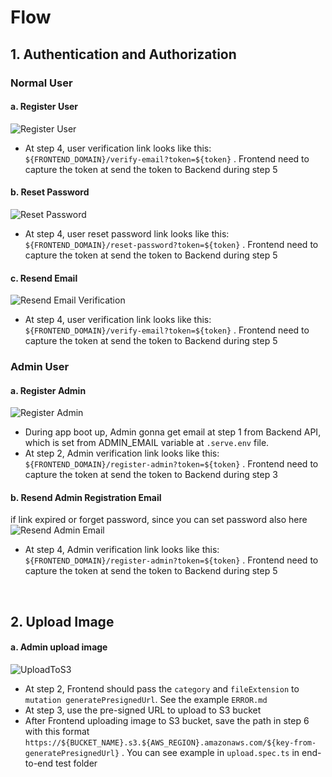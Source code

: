 # Flow

## 1. Authentication and Authorization

### Normal User

#### a. Register User

![Register User](https://github.com/Tequnity/charonium/assets/128450164/5805b410-0832-4764-9596-57fc001891ff)

- At step 4, user verification link looks like this: `${FRONTEND_DOMAIN}/verify-email?token=${token}` . Frontend need to capture the token at send the token to Backend during step 5

#### b. Reset Password

![Reset Password](https://github.com/Tequnity/charonium/assets/128450164/f7a92599-199f-4f60-b051-2bec887609b2)

- At step 4, user reset password link looks like this: `${FRONTEND_DOMAIN}/reset-password?token=${token}` . Frontend need to capture the token at send the token to Backend during step 5

#### c. Resend Email

![Resend Email Verification](https://github.com/Tequnity/charonium/assets/128450164/6a47d6a1-15ca-4fde-875b-06ac1008d1ab)

- At step 4, user verification link looks like this: `${FRONTEND_DOMAIN}/verify-email?token=${token}` . Frontend need to capture the token at send the token to Backend during step 5

### Admin User

#### a. Register Admin

![Register Admin](https://github.com/Tequnity/charonium/assets/128450164/13f11a41-b9d5-4a63-86f8-eb5140475715)

- During app boot up, Admin gonna get email at step 1 from Backend API, which is set from ADMIN_EMAIL variable at `.serve.env` file.
- At step 2, Admin verification link looks like this: `${FRONTEND_DOMAIN}/register-admin?token=${token}` . Frontend need to capture the token at send the token to Backend during step 3

#### b. Resend Admin Registration Email

if link expired or forget password, since you can set password also here
![Resend Admin Email](https://github.com/Tequnity/charonium/assets/128450164/a8919bee-5c65-46e5-8b1c-8e07e2d081d2)

- At step 4, Admin verification link looks like this: `${FRONTEND_DOMAIN}/register-admin?token=${token}` . Frontend need to capture the token at send the token to Backend during step 5

<br />

## 2. Upload Image

#### a. Admin upload image

![UploadToS3](https://github.com/Tequnity/charonium/assets/128450164/25d225c8-e4dd-4584-a6d2-4bf3e46c3737)

- At step 2, Frontend should pass the `category` and `fileExtension` to `mutation generatePresignedUrl`. See the example `ERROR.md`
- At step 3, use the pre-signed URL to upload to S3 bucket
- After Frontend uploading image to S3 bucket, save the path in step 6 with this format `https://${BUCKET_NAME}.s3.${AWS_REGION}.amazonaws.com/${key-from-generatePresignedUrl}` . You can see example in `upload.spec.ts` in end-to-end test folder
